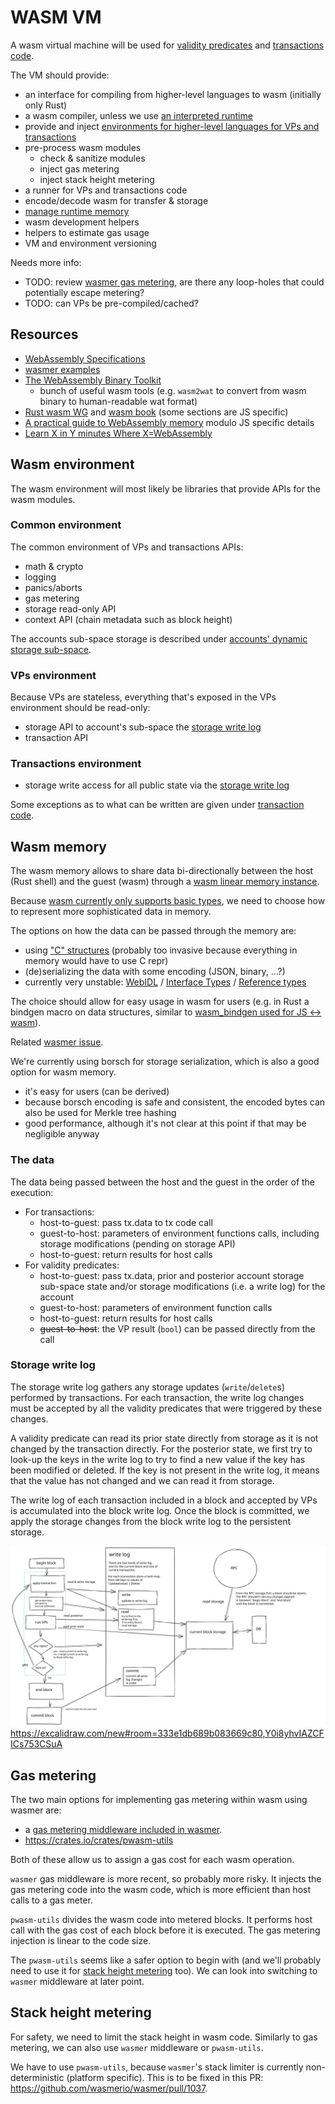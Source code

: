 # WASM VM

A wasm virtual machine will be used for [validity predicates](./vp.md) and [transactions code](./tx-execution.md). 

The VM should provide:
- an interface for compiling from higher-level languages to wasm (initially only Rust)
- a wasm compiler, unless we use [an interpreted runtime](/explore/libraries/wasm.md)
- provide and inject [environments for higher-level languages for VPs and transactions](#wasm-environment)
- pre-process wasm modules
  - check & sanitize modules
  - inject gas metering
  - inject stack height metering
- a runner for VPs and transactions code
- encode/decode wasm for transfer & storage
- [manage runtime memory](#wasm-memory)
- wasm development helpers
- helpers to estimate gas usage
- VM and environment versioning

Needs more info:
- TODO: review [wasmer gas metering](https://github.com/wasmerio/wasmer/blob/1ee7b4a07ff1acaec93078e618d64c810e7691f0/examples/metering.rs), are there any loop-holes that could potentially escape metering?
- TODO: can VPs be pre-compiled/cached?

## Resources

- [WebAssembly Specifications](https://webassembly.github.io/spec/)
- [wasmer examples](https://docs.wasmer.io/integrations/examples)
- [The WebAssembly Binary Toolkit](https://github.com/webassembly/wabt/)
  - bunch of useful wasm tools (e.g. `wasm2wat` to convert from wasm binary to human-readable wat format) 
- [Rust wasm WG](https://github.com/rustwasm/team) and [wasm book](https://rustwasm.github.io/book/introduction.html) (some sections are JS specific)
- [A practical guide to WebAssembly memory](https://radu-matei.com/blog/practical-guide-to-wasm-memory/) modulo JS specific details
- [Learn X in Y minutes Where X=WebAssembly](https://learnxinyminutes.com/docs/wasm/)


## Wasm environment

The wasm environment will most likely be libraries that provide APIs for the wasm modules.

### Common environment

The common environment of VPs and transactions APIs:

- math & crypto
- logging
- panics/aborts
- gas metering
- storage read-only API
- context API (chain metadata such as block height)

The accounts sub-space storage is described under [accounts' dynamic storage sub-space](./accounts.md#dynamic-storage-sub-space).

### VPs environment

Because VPs are stateless, everything that's exposed in the VPs environment should be read-only:

- storage API to account's sub-space the [storage write log](#storage-write-log)
- transaction API

### Transactions environment

- storage write access for all public state via the [storage write log](#storage-write-log)

Some exceptions as to what can be written are given under [transaction code](./tx-execution.md#tx-code).


## Wasm memory

The wasm memory allows to share data bi-directionally between the host (Rust shell) and the guest (wasm) through a [wasm linear memory instance](https://webassembly.github.io/spec/core/exec/runtime.html#syntax-meminst).

Because [wasm currently only supports basic types](https://webassembly.github.io/spec/core/syntax/types.html), we need to choose how to represent more sophisticated data in memory.

The options on how the data can be passed through the memory are:
- using ["C" structures](https://doc.rust-lang.org/nomicon/other-reprs.html#reprc) (probably too invasive because everything in memory would have to use C repr)
- (de)serializing the data with some encoding (JSON, binary, ...?)
- currently very unstable: [WebIDL](https://developer.mozilla.org/en-US/docs/Glossary/WebIDL) / [Interface Types](https://github.com/WebAssembly/interface-types/blob/master/proposals/interface-types/Explainer.md) / [Reference types](https://github.com/WebAssembly/reference-types)

The choice should allow for easy usage in wasm for users (e.g. in Rust a bindgen macro on data structures, similar to [wasm_bindgen used for JS <-> wasm](https://github.com/rustwasm/wasm-bindgen)).

Related [wasmer issue](https://github.com/wasmerio/wasmer/issues/315).

We're currently using borsch for storage serialization, which is also a good option for wasm memory. 
- it's easy for users (can be derived)
- because borsch encoding is safe and consistent, the encoded bytes can also be used for Merkle tree hashing
- good performance, although it's not clear at this point if that may be negligible anyway

### The data

The data being passed between the host and the guest in the order of the execution:

- For transactions:
  - host-to-guest: pass tx.data to tx code call
  - guest-to-host: parameters of environment functions calls, including storage modifications (pending on storage API)
  - host-to-guest: return results for host calls
- For validity predicates:
  - host-to-guest: pass tx.data, prior and posterior account storage sub-space state and/or storage modifications (i.e. a write log) for the account
  - guest-to-host: parameters of environment function calls
  - host-to-guest: return results for host calls
  - ~~guest-to-host~~: the VP result (`bool`) can be passed directly from the call

### Storage write log

The storage write log gathers any storage updates (`write`/`delete`s) performed by transactions. For each transaction, the write log changes must be accepted by all the validity predicates that were triggered by these changes.

A validity predicate can read its prior state directly from storage as it is not changed by the transaction directly. For the posterior state, we first try to look-up the keys in the write log to try to find a new value if the key has been modified or deleted. If the key is not present in the write log, it means that the value has not changed and we can read it from storage.

The write log of each transaction included in a block and accepted by VPs is accumulated into the block write log. Once the block is committed, we apply the storage changes from the block write log to the persistent storage.

![write log](./wasm-vm/storage-write-log.svg  "storage write log")
<https://excalidraw.com/new#room=333e1db689b083669c80,Y0i8yhvIAZCFICs753CSuA>

## Gas metering

The two main options for implementing gas metering within wasm using wasmer are:
- a [gas metering middleware included in wasmer](https://github.com/wasmerio/wasmer/tree/72d47336cc1461d63baa2322b38c4cb5f67bb72a/lib/middlewares).
- <https://crates.io/crates/pwasm-utils>

Both of these allow us to assign a gas cost for each wasm operation.

`wasmer` gas middleware is more recent, so probably more risky. It injects the gas metering code into the wasm code, which is more efficient than host calls to a gas meter.

`pwasm-utils` divides the wasm code into metered blocks. It performs host call with the gas cost of each block before it is executed. The gas metering injection is linear to the code size.

The `pwasm-utils` seems like a safer option to begin with (and we'll probably need to use it for [stack height metering](#stack-height-metering) too). We can look into switching to `wasmer` middleware at later point.

## Stack height metering

For safety, we need to limit the stack height in wasm code. Similarly to gas metering, we can also use `wasmer` middleware or `pwasm-utils`.

We have to use `pwasm-utils`, because `wasmer`'s stack limiter is currently non-deterministic (platform specific). This is to be fixed in this PR: <https://github.com/wasmerio/wasmer/pull/1037>.
